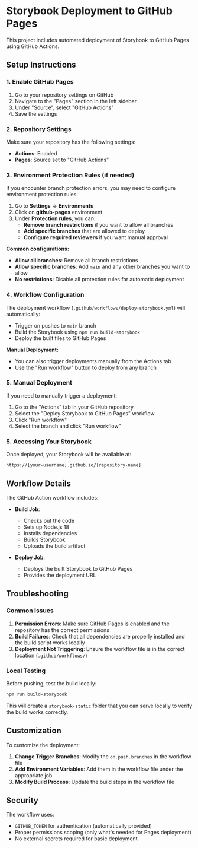 # Storybook Deployment to GitHub Pages

This project includes automated deployment of Storybook to GitHub Pages using GitHub Actions.

## Setup Instructions

### 1. Enable GitHub Pages

1. Go to your repository settings on GitHub
2. Navigate to the "Pages" section in the left sidebar
3. Under "Source", select "GitHub Actions"
4. Save the settings

### 2. Repository Settings

Make sure your repository has the following settings:
- **Actions**: Enabled
- **Pages**: Source set to "GitHub Actions"

### 3. Environment Protection Rules (if needed)

If you encounter branch protection errors, you may need to configure environment protection rules:

1. Go to **Settings** → **Environments**
2. Click on **github-pages** environment
3. Under **Protection rules**, you can:
   - **Remove branch restrictions** if you want to allow all branches
   - **Add specific branches** that are allowed to deploy
   - **Configure required reviewers** if you want manual approval

**Common configurations:**
- **Allow all branches**: Remove all branch restrictions
- **Allow specific branches**: Add `main` and any other branches you want to allow
- **No restrictions**: Disable all protection rules for automatic deployment

### 4. Workflow Configuration

The deployment workflow (`.github/workflows/deploy-storybook.yml`) will automatically:
- Trigger on pushes to `main` branch
- Build the Storybook using `npm run build-storybook`
- Deploy the built files to GitHub Pages

**Manual Deployment:**
- You can also trigger deployments manually from the Actions tab
- Use the "Run workflow" button to deploy from any branch

### 5. Manual Deployment

If you need to manually trigger a deployment:

1. Go to the "Actions" tab in your GitHub repository
2. Select the "Deploy Storybook to GitHub Pages" workflow
3. Click "Run workflow"
4. Select the branch and click "Run workflow"

### 5. Accessing Your Storybook

Once deployed, your Storybook will be available at:
```
https://[your-username].github.io/[repository-name]
```

## Workflow Details

The GitHub Action workflow includes:

- **Build Job**: 
  - Checks out the code
  - Sets up Node.js 18
  - Installs dependencies
  - Builds Storybook
  - Uploads the build artifact

- **Deploy Job**:
  - Deploys the built Storybook to GitHub Pages
  - Provides the deployment URL

## Troubleshooting

### Common Issues

1. **Permission Errors**: Make sure GitHub Pages is enabled and the repository has the correct permissions
2. **Build Failures**: Check that all dependencies are properly installed and the build script works locally
3. **Deployment Not Triggering**: Ensure the workflow file is in the correct location (`.github/workflows/`)

### Local Testing

Before pushing, test the build locally:
```bash
npm run build-storybook
```

This will create a `storybook-static` folder that you can serve locally to verify the build works correctly.

## Customization

To customize the deployment:

1. **Change Trigger Branches**: Modify the `on.push.branches` in the workflow file
2. **Add Environment Variables**: Add them in the workflow file under the appropriate job
3. **Modify Build Process**: Update the build steps in the workflow file

## Security

The workflow uses:
- `GITHUB_TOKEN` for authentication (automatically provided)
- Proper permissions scoping (only what's needed for Pages deployment)
- No external secrets required for basic deployment
